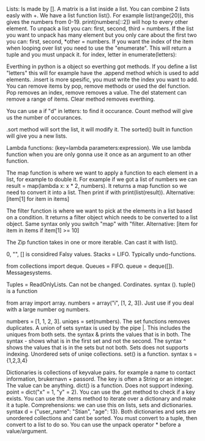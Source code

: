 Lists: Is made by []. A matrix is a list inside a list. You can combine 2 lists easly with +. We have a list function list(). For example list(range(20)), this gives the numbers from 0-19. print(numbers[::2]) will hop to every other element. To unpack a list you can: first, second, third = numbers. If the list you want to unpack has many element but you only care about the first two you can: first, second, *other = numbers.
If you want the index of the item when looping over list you need to use the "enumerate". This will return a tuple and you must unpack it. for index, letter in enumerate(letters):

Everthing in python is a object so everthing got methods. If you define a list "letters" this will for example have the .append method which is used to add elements. .insert is more spesific, you must write the index you want to add. You can remove items by pop, remove methods or used the del function. Pop removes an index, remove removes a value. The del statement can remove a range of items. Clear method removes everthing. 

You can use a if "d" in letters: to find it occurance. Count method will give us the number of occurances. 

.sort method will sort the list, it will modify it. The sorted() built in function will give you a new lists.

Lambda functions: (key=lambda parameters:expression). We use lambda function when you are only gonna use it once as an argument to an other function. 

The map function is where we want to apply a function to each element in a list, for example to double it. For example if we got a list of numbers we can result = map(lambda x: x * 2, numbers). It returns a map function so we need to convert it into a list. Then print if with print(list(result)). Alternative: [item[1] for item in items]

The filter function is where we want to pick at the elements in a list based on a condition. It returns a filter object which needs to be converted to a list object. Same syntax only you switch "map" with "filter. Alternative: [item for item in items if item[1] >= 10]

The Zip function takes in one or more iterable. Can cast it with list().

0, "", [] is considired Falsy values. Stacks = LIFO. Typically undo-functions. 

from collections import deque. Queues = FIFO. queue = deque([]). Messagesystems. 

Tuples = ReadOnlyLists. Can not be changed. Cordinates. syntax (). tuple() is a function

from array import array. numbers = array("i", [1, 2, 3]). Just use if you deal with a large number og numbers. 

numbers = [1, 1, 2, 3]. uniqes = set(numbers). The set functions removes duplicates. A union of sets syntax is used by the pipe |. This includes the uniques from both sets. the syntax & prints the values that is in both. The syntax - shows what is in the first set and not the second. The syntax ^ shows the values that is in the sets but not both. Sets does not supports indexing. Unordered sets of uniqe collections. set() is a function. syntax s = {1,2,3,4}

Dictionaries is collections of keyvalue pairs. for example a name to contact information, brukernavn + passord. The key is often a String or an integer. The value can be anything. dict() is a function. Does not support indexing. point = dict("x" = 1, "y" = 2). You can use the .get method to check if a key exists. You can use the .items method to iterate over a dictionary and make it a tuple. 
Comprehensions: we can use this on lists, sets and dictionaries. syntax d = {"user_name": "Stian", "age": 13}. Both dictionaries and sets are unordered collections and cant be sorted. You must convert to a tuple, then convert to a list to do so. 
You can use the unpack operator * before a value/argument. 



